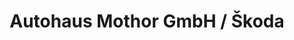 ---
title: "Autohaus Mothor GmbH / Škoda"
url: /brandenburg-an-der-havel/autohaus-mothor-gmbh-skoda/
shop: Autohaus
---